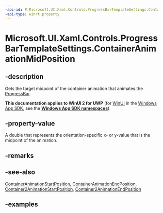 ```yaml
---
-api-id: P:Microsoft.UI.Xaml.Controls.ProgressBarTemplateSettings.ContainerAnimationMidPosition
-api-type: winrt property
---
```


# Microsoft.UI.Xaml.Controls.ProgressBarTemplateSettings.ContainerAnimationMidPosition

<!--
public double ContainerAnimationMidPosition { get; }
-->

## -description

Gets the target midpoint of the container animation that animates the [ProgressBar](progressbar.md).

**This documentation applies to WinUI 2 for UWP** (for [WinUI](/windows/apps/winui/winui3/) in the [Windows App SDK](/windows/apps/windows-app-sdk/), see the **[Windows App SDK namespaces](/windows/windows-app-sdk/api/winrt/)**).

## -property-value

A double that represents the orientation-specific x- or y-value that is the midpoint of the animation.

## -remarks

## -see-also

[ContainerAnimationStartPosition](progressbartemplatesettings_containeranimationstartposition.md), [ContainerAnimationEndPosition](progressbartemplatesettings_containeranimationendposition.md), [Container2AnimationStartPosition](progressbartemplatesettings_container2animationstartposition.md), [Container2AnimationEndPosition](progressbartemplatesettings_container2animationendposition.md)

## -examples
